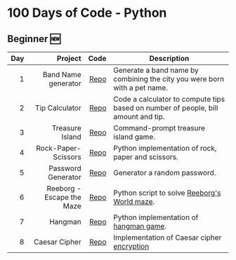 # 100 Days of Code - Python

## Beginner :new:
| Day |                   Project |                                                                                                          Code | Description                                                                               |
|----:|--------------------------:|--------------------------------------------------------------------------------------------------------------:|-------------------------------------------------------------------------------------------|
|   1 |       Band Name generator | [Repo]('https://github.com/marcossantanaioc/100dayscode/blob/master/Beginner/01_band_name_generator/main.py') | Generate a band name by combining the city you were born with a pet name.                 |
|   2 |            Tip Calculator |      [Repo]('https://github.com/marcossantanaioc/100dayscode/blob/master/Beginner/02_tip_calculator/main.py') | Code a calculator to compute tips based on number of people, bill amount and tip.         |
|   3 |           Treasure Island |     [Repo]('https://github.com/marcossantanaioc/100dayscode/blob/master/Beginner/03_treasure_island/main.py') | Command-prompt treasure island game.                                                      |
|   4 |       Rock-Paper-Scissors | [Repo]('https://github.com/marcossantanaioc/100dayscode/blob/master/Beginner/04_rock_paper_scissors/main.py') | Python implementation of rock, paper and scissors.                                        |
|   5 |        Password Generator |  [Repo]('https://github.com/marcossantanaioc/100dayscode/blob/master/Beginner/05_password_generator/main.py') | Generator a random password.                                                              |
|   6 | Reeborg - Escape the Maze |   [Repo]('https://github.com/marcossantanaioc/100dayscode/blob/master/Beginner/06_escaping_the_maze/main.py') | Python script to solve [Reeborg's World maze](https://reeborg.ca/reeborg.html).           |
|   7 |                   Hangman |             [Repo]('https://github.com/marcossantanaioc/100dayscode/blob/master/Beginner/07_hangman/main.py') | Python implementation of [hangman game](https://en.wikipedia.org/wiki/Hangman_(game)).    |
|   8 |             Caesar Cipher |       [Repo]('https://github.com/marcossantanaioc/100dayscode/blob/master/Beginner/08_caesar_cipher/main.py') | Implementation of Caesar cipher [encryption](https://en.wikipedia.org/wiki/Caesar_cipher) |

